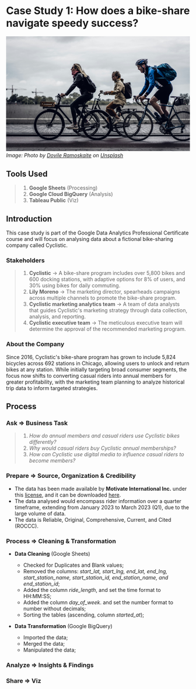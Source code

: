 # **Case Study 1: How does a bike-share navigate speedy success?**

![bikesharing](assets/bikesharing.jpg)
*Image: Photo by <a href="https://unsplash.com/@dovilerm?utm_content=creditCopyText&utm_medium=referral&utm_source=unsplash">Dovile Ramoskaite</a> on <a href="https://unsplash.com/photos/people-riding-bike-x8rDSFN2DpY?utm_content=creditCopyText&utm_medium=referral&utm_source=unsplash">Unsplash</a>*
 
## Tools Used 

> 1. **Google Sheets** (Processing)
> 1. **Google Cloud BigQuery** (Analysis)
> 2. **Tableau Public** (Viz)

## Introduction

This case study is part of the Google Data Analytics Professional Certificate course and will focus on analysing data about a fictional bike-sharing company called Cyclistic.

### Stakeholders

> 1. **Cyclistic** -> A bike-share program includes over 5,800 bikes and 600 docking stations, with adaptive options for 8% of users, and 30% using bikes for daily commuting.
> 2. **Lily Moreno** -> The marketing director, spearheads campaigns across multiple channels to promote the bike-share program.
> 3. **Cyclistic marketing analytics team** -> A team of data analysts that guides Cyclistic's marketing strategy through data collection, analysis, and reporting.
> 4. **Cyclistic executive team** -> The meticulous executive team will determine the approval of the recommended marketing program.

### About the Company 

Since 2016, Cyclistic's bike-share program has grown to include 5,824 bicycles across 692 stations in Chicago, allowing users to unlock and return bikes at any station. While initially targeting broad consumer segments, the focus now shifts to converting casual riders into annual members for greater profitability, with the marketing team planning to analyze historical trip data to inform targeted strategies.

## Process 

### Ask => Business Task 

> 1. *How do annual members and casual riders use Cyclistic bikes differently?*
> 2. *Why would casual riders buy Cyclistic annual memberships?*
> 3. *How can Cyclistic use digital media to influence casual riders to become members?*

### Prepare => Source, Organization & Credibility

- The data has been made available by **Motivate International Inc.** under this
[license](https://divvybikes.com/data-license-agreement), and it can be downloaded [here](https://divvy-tripdata.s3.amazonaws.com/index.html).
- The data analysed would encompass rider information over a quarter timeframe, extending from January 2023 to March 2023 (Q1), due to the large volume of data.
- The data is Reliable, Original, Comprehensive, Current, and Cited (ROCCC).

### Process => Cleaning & Transformation

- **Data Cleaning** (Google Sheets)
  - Checked for Duplicates and Blank values;
  - Removed the columns: *start_lat, start_lng, end_lat, end_lng, start_station_name,	start_station_id,	end_station_name, and	end_station_id*;
  - Added the column *ride_length*, and set the time format to HH:MM:SS;
  - Added the column *day_of_week*. and set the number format to number without decimals;
  - Sorting the tables (ascending, column *started_at*);

 - **Data Transformation** (Google BigQuery)
   - Imported the data;
   - Merged the data;
   - Manipulated the data; 

### Analyze => Insights & Findings

### Share => Viz
